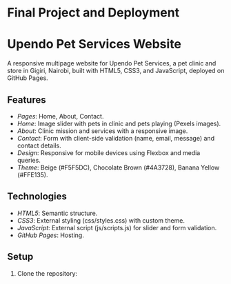 # Final Project and Deployment

# Upendo Pet Services Website

A responsive multipage website for Upendo Pet Services, a pet clinic and store in Gigiri, Nairobi, built with HTML5, CSS3, and JavaScript, deployed on GitHub Pages.

## Features
- *Pages*: Home, About, Contact.
- *Home*: Image slider with pets in clinic and pets playing (Pexels images).
- *About*: Clinic mission and services with a responsive image.
- *Contact*: Form with client-side validation (name, email, message) and contact details.
- *Design*: Responsive for mobile devices using Flexbox and media queries.
- *Theme*: Beige (#F5F5DC), Chocolate Brown (#4A3728), Banana Yellow (#FFE135).

## Technologies
- *HTML5*: Semantic structure.
- *CSS3*: External styling (css/styles.css) with custom theme.
- *JavaScript*: External script (js/scripts.js) for slider and form validation.
- *GitHub Pages*: Hosting.

## Setup
1. Clone the repository:
``` bash
   